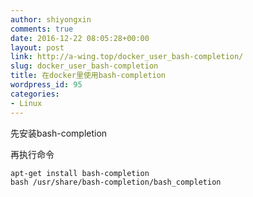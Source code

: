 ```yaml
---
author: shiyongxin
comments: true
date: 2016-12-22 08:05:28+00:00
layout: post
link: http://a-wing.top/docker_user_bash-completion/
slug: docker_user_bash-completion
title: 在docker里使用bash-completion
wordpress_id: 95
categories:
- Linux
---
```


先安装bash-completion

再执行命令

    
    apt-get install bash-completion
    bash /usr/share/bash-completion/bash_completion



